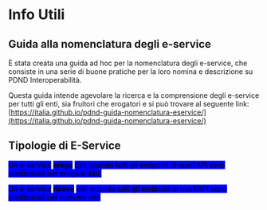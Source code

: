 # Info Utili

## Guida alla nomenclatura degli e-service

È stata creata una guida ad hoc per la nomenclatura degli e-service, che consiste in una serie di buone pratiche per la loro nomina e descrizione su PDND Interoperabilità.

Questa guida intende agevolare la ricerca e la comprensione degli e-service per tutti gli enti, sia fruitori che erogatori e si può trovare al seguente link: [https://italia.github.io/pdnd-guida-nomenclatura-eservice/](https://italia.github.io/pdnd-guida-nomenclatura-eservice/)

## Tipologie di E-Service

<mark style="background-color:blue;">Un e-service</mark> <mark style="background-color:blue;"></mark><mark style="background-color:blue;">**eroga**</mark> <mark style="background-color:blue;"></mark><mark style="background-color:blue;">dati quando tutti gli endpoint di quell'API sono predisposti per erogare dati;</mark>

<mark style="background-color:blue;">Un e-service</mark> <mark style="background-color:blue;"></mark><mark style="background-color:blue;">**riceve**</mark> <mark style="background-color:blue;"></mark><mark style="background-color:blue;">dati quando tutti gli endpoint di quell'API sono predisposti per ricevere dati</mark>
